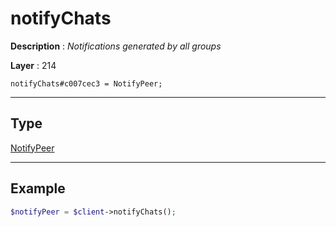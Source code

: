 # notifyChats

**Description** : *Notifications generated by all groups*

**Layer** : 214

```tl
notifyChats#c007cec3 = NotifyPeer;
```

---

## Type

[NotifyPeer](type/NotifyPeer)

---

## Example

```php
$notifyPeer = $client->notifyChats();
```